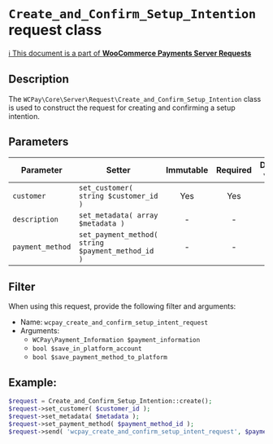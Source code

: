 # `Create_and_Confirm_Setup_Intention` request class

[ℹ️ This document is a part of __WooCommerce Payments Server Requests__](../requests.md)

## Description

The `WCPay\Core\Server\Request\Create_and_Confirm_Setup_Intention` class is used to construct the request for creating and confirming a setup intention.

## Parameters


| Parameter        | Setter                                            | Immutable | Required | Default value |
|------------------|---------------------------------------------------|:---------:|:--------:|:-------------:|
| `customer`       | `set_customer( string $customer_id )`             |    Yes    |   Yes    |       -       |
| `description`    | `set_metadata( array $metadata )`                 |     -     |    -     |       -       |
| `payment_method` | `set_payment_method( string $payment_method_id )` |     -     |    -     |       -       |


## Filter

When using this request, provide the following filter and arguments:

- Name: `wcpay_create_and_confirm_setup_intent_request`
- Arguments: 
   - `WCPay\Payment_Information $payment_information`
   - `bool $save_in_platform_account`
   - `bool $save_payment_method_to_platform`

## Example:

```php
$request = Create_and_Confirm_Setup_Intention::create();
$request->set_customer( $customer_id );
$request->set_metadata( $metadata );
$request->set_payment_method( $payment_method_id );
$request->send( 'wcpay_create_and_confirm_setup_intent_request', $payment_information, $save_in_platform_account, $save_payment_method_to_platform );
```
